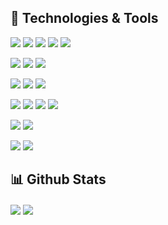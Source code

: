 ## 🔧 Technologies & Tools

![](https://img.shields.io/badge/Code-Typescript-informational?style=flat&logo=Typescript&color=8b690b&logoColor=3178C6)
![](https://img.shields.io/badge/Code-Python-informational?style=flat&logo=python&color=8b690b&logoColor=3776AB)
![](https://img.shields.io/badge/Code-Java-informational?style=flat&logo=java&color=8b690b&logoColor=007396)
![](https://img.shields.io/badge/Code-Clojure-informational?style=flat&logo=clojure&color=8b690b&logoColor=5881D8)
![](https://img.shields.io/badge/Code-Csharp-informational?style=flat&logo=c-sharp&color=8b690b&logoColor=239120)

![](https://img.shields.io/badge/Framework-React-informational?style=flat&logo=react&color=blue&logoColor=61DAFB)
![](https://img.shields.io/badge/Framework-Django-informational?style=flat&logo=django&color=blue&logoColor=092E20)
![](https://img.shields.io/badge/Framework-Angular-informational?style=flat&logo=Angular&color=blue&logoColor=DD0031)

![](https://img.shields.io/badge/Framework-Spring-informational?style=flat&logo=Spring&color=blue&logoColor=6DB33F)
![](https://img.shields.io/badge/Framework-\.NET_Core-informational?style=flat&logo=.net&color=blue&logoColor=5C2D91)
![](https://img.shields.io/badge/Runtime-NodeJS-informational?style=flat&logo=node.js&color=blue&logoColor=339933)

![](https://img.shields.io/badge/DB-MySQL-informational?style=flat&logo=mysql&color=16943e&logoColor=4479A1)
![](https://img.shields.io/badge/DB-Postgre-informational?style=flat&logo=postgresql&color=16943e&logoColor=336791)
![](https://img.shields.io/badge/DB-MongoDB-informational?style=flat&logo=mongodb&color=16943e&logoColor=47A248)
![](https://img.shields.io/badge/DB-OracleDB-informational?style=flat&logo=oracle&color=16943e&logoColor=F80000)

![](https://img.shields.io/badge/Editor-VSCode-informational?style=flat&logo=visual-studio-code&color=007ACC&logoColor=007ACC)
![](https://img.shields.io/badge/Editor-Vim-informational?style=flat&logo=vim&color=007ACC&logoColor=019733)

![](https://img.shields.io/badge/Others-Tensorflow-informational?style=flat&logo=Tensorflow&color=50006b)
![](https://img.shields.io/badge/Others-Git-informational?style=flat&logo=git&color=50006b)


## 📊 Github Stats
<p float="left">
    <img align="center" src="https://github-readme-stats.vercel.app/api?username=takimiro&theme=gotham&show_icons=true" />
    <img align="center" src="https://github-readme-stats.vercel.app/api/top-langs/?username=takimiro&hide=jupyther&langs_count=6&layout=compact&theme=gotham&show_icons=true" />
</p>

<!--
**Takimiro/Takimiro** is a ✨ _special_ ✨ repository because its `README.md` (this file) appears on your GitHub profile.

Here are some ideas to get you started:

- 🔭 I’m currently working on ...
- 🌱 I’m currently learning ...
- 👯 I’m looking to collaborate on ...
- 🤔 I’m looking for help with ...
- 💬 Ask me about ...
- 📫 How to reach me: ...
- 😄 Pronouns: ...
- ⚡ Fun fact: ...
-->
